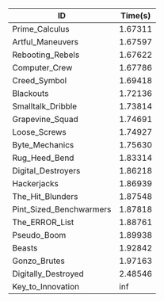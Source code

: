 |ID|Time(s)|
|-|-|
|Prime_Calculus|1.67311|
|Artful_Maneuvers|1.67597|
|Rebooting_Rebels|1.67622|
|Computer_Crew|1.67786|
|Creed_Symbol|1.69418|
|Blackouts|1.72136|
|Smalltalk_Dribble|1.73814|
|Grapevine_Squad|1.74691|
|Loose_Screws|1.74927|
|Byte_Mechanics|1.75630|
|Rug_Heed_Bend|1.83314|
|Digital_Destroyers|1.86218|
|Hackerjacks|1.86939|
|The_Hit_Blunders|1.87548|
|Pint_Sized_Benchwarmers|1.87818|
|The_ERROR_List|1.88761|
|Pseudo_Boom|1.89938|
|Beasts|1.92842|
|Gonzo_Brutes|1.97163|
|Digitally_Destroyed|2.48546|
|Key_to_Innovation|inf|
